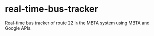 # real-time-bus-tracker
Real-time bus tracker of route 22 in the MBTA system using MBTA and Google APIs.
